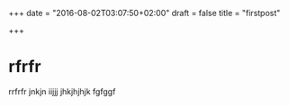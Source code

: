 +++
date = "2016-08-02T03:07:50+02:00"
draft = false
title = "firstpost"

+++
# rfrfr
rrfrfr jnkjn iijjj
jhkjhjhjk
fgfggf

